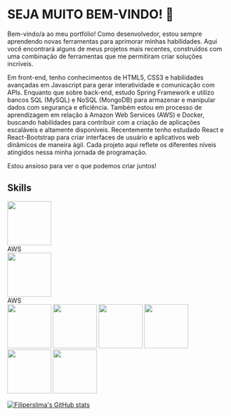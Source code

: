 ###

<!--
**filiperslima/filiperslima** is a ✨ _special_ ✨ repository because its `README.md` (this file) appears on your GitHub profile.

Here are some ideas to get you started:

- 🔭 I’m currently working on ...
- 🌱 I’m currently learning ...
- 👯 I’m looking to collaborate on ...
- 🤔 I’m looking for help with ...
- 💬 Ask me about ...
- 📫 How to reach me: ...
- 😄 Pronouns: ...
- ⚡ Fun fact: ...
-->
# SEJA MUITO BEM-VINDO! 👋 <i class="devicon-linkedin-plain-wordmark colored"></i>
<p> Bem-vindo/a ao meu portfólio! Como desenvolvedor, estou sempre aprendendo novas ferramentas para aprimorar minhas habilidades. Aqui você encontrará alguns de meus projetos mais recentes, construídos com uma combinação de ferramentas que me permitiram criar soluções incríveis.</p>

<p>Em front-end, tenho conhecimentos de HTML5, CSS3 e habilidades avançadas em Javascript para gerar interatividade e comunicação com APIs. Enquanto que sobre back-end, estudo Spring Framework e utilizo bancos SQL (MySQL) e NoSQL (MongoDB) para armazenar e manipular dados com segurança e eficiência. Também estou em processo de aprendizagem em relação à Amazon Web Services (AWS) e Docker, buscando habilidades para contribuir com a criação de aplicações escaláveis e altamente disponíveis. Recentemente tenho estudado React e React-Bootstrap para criar interfaces de usuário e aplicativos web dinâmicos de maneira ágil. Cada projeto aqui reflete os diferentes níveis atingidos nessa minha jornada de programação. </p>

<p>Estou ansioso para ver o que podemos criar juntos!</p>

## Skills







<div>
<span><img src="https://cdn.jsdelivr.net/gh/devicons/devicon/icons/amazonwebservices/amazonwebservices-original.svg" width="100px" />
  <div>AWS</div></span>
  <img src="https://cdn.jsdelivr.net/gh/devicons/devicon/icons/amazonwebservices/amazonwebservices-original.svg" width="100px" />
  <div>AWS</div>
<img src="https://cdn.jsdelivr.net/gh/devicons/devicon/icons/css3/css3-original-wordmark.svg" width="100px"/>
<img src="https://cdn.jsdelivr.net/gh/devicons/devicon/icons/docker/docker-plain.svg" width="100px" />
<img src="https://cdn.jsdelivr.net/gh/devicons/devicon/icons/javascript/javascript-plain.svg" width="100px" />
<img src="https://cdn.jsdelivr.net/gh/devicons/devicon/icons/mysql/mysql-plain.svg" width="100px"/>
<img src="https://cdn.jsdelivr.net/gh/devicons/devicon/icons/html5/html5-plain.svg" width="100px"/>
<img src="https://cdn.jsdelivr.net/gh/devicons/devicon/icons/react/react-original.svg" width="100px"/>
</div>
<picture>
<source 
  srcset="https://github-readme-stats.vercel.app/api?username=anuraghazra&show_icons=true&theme=dark"
  media="(prefers-color-scheme: dark)"
/>
  </picture>
 
 
 [![Filiperslima's GitHub stats](https://github-readme-stats.vercel.app/api?username=filiperslima)](https://github.com/filiperslima/github-readme-stats)
 
<!--  
   [![Top Langs](https://github-readme-stats.vercel.app/api/top-langs/?username=filiperslima&layout=compact)](https://github.com/filiperslima/github-readme-stats) -->


